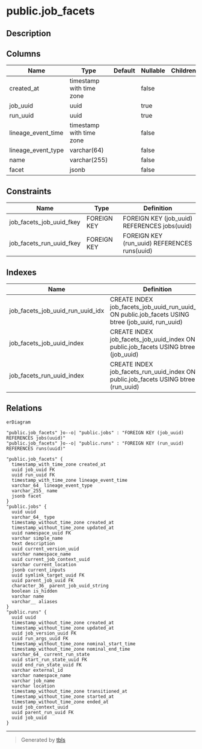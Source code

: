 # public.job_facets

## Description

## Columns

| Name | Type | Default | Nullable | Children | Parents | Comment |
| ---- | ---- | ------- | -------- | -------- | ------- | ------- |
| created_at | timestamp with time zone |  | false |  |  |  |
| job_uuid | uuid |  | true |  | [public.jobs](public.jobs.md) |  |
| run_uuid | uuid |  | true |  | [public.runs](public.runs.md) |  |
| lineage_event_time | timestamp with time zone |  | false |  |  |  |
| lineage_event_type | varchar(64) |  | false |  |  |  |
| name | varchar(255) |  | false |  |  |  |
| facet | jsonb |  | false |  |  |  |

## Constraints

| Name | Type | Definition |
| ---- | ---- | ---------- |
| job_facets_job_uuid_fkey | FOREIGN KEY | FOREIGN KEY (job_uuid) REFERENCES jobs(uuid) |
| job_facets_run_uuid_fkey | FOREIGN KEY | FOREIGN KEY (run_uuid) REFERENCES runs(uuid) |

## Indexes

| Name | Definition |
| ---- | ---------- |
| job_facets_job_uuid_run_uuid_idx | CREATE INDEX job_facets_job_uuid_run_uuid_idx ON public.job_facets USING btree (job_uuid, run_uuid) |
| job_facets_job_uuid_index | CREATE INDEX job_facets_job_uuid_index ON public.job_facets USING btree (job_uuid) |
| job_facets_run_uuid_index | CREATE INDEX job_facets_run_uuid_index ON public.job_facets USING btree (run_uuid) |

## Relations

```mermaid
erDiagram

"public.job_facets" }o--o| "public.jobs" : "FOREIGN KEY (job_uuid) REFERENCES jobs(uuid)"
"public.job_facets" }o--o| "public.runs" : "FOREIGN KEY (run_uuid) REFERENCES runs(uuid)"

"public.job_facets" {
  timestamp_with_time_zone created_at
  uuid job_uuid FK
  uuid run_uuid FK
  timestamp_with_time_zone lineage_event_time
  varchar_64_ lineage_event_type
  varchar_255_ name
  jsonb facet
}
"public.jobs" {
  uuid uuid
  varchar_64_ type
  timestamp_without_time_zone created_at
  timestamp_without_time_zone updated_at
  uuid namespace_uuid FK
  varchar simple_name
  text description
  uuid current_version_uuid
  varchar namespace_name
  uuid current_job_context_uuid
  varchar current_location
  jsonb current_inputs
  uuid symlink_target_uuid FK
  uuid parent_job_uuid FK
  character_36_ parent_job_uuid_string
  boolean is_hidden
  varchar name
  varchar__ aliases
}
"public.runs" {
  uuid uuid
  timestamp_without_time_zone created_at
  timestamp_without_time_zone updated_at
  uuid job_version_uuid FK
  uuid run_args_uuid FK
  timestamp_without_time_zone nominal_start_time
  timestamp_without_time_zone nominal_end_time
  varchar_64_ current_run_state
  uuid start_run_state_uuid FK
  uuid end_run_state_uuid FK
  varchar external_id
  varchar namespace_name
  varchar job_name
  varchar location
  timestamp_without_time_zone transitioned_at
  timestamp_without_time_zone started_at
  timestamp_without_time_zone ended_at
  uuid job_context_uuid
  uuid parent_run_uuid FK
  uuid job_uuid
}
```

---

> Generated by [tbls](https://github.com/k1LoW/tbls)
